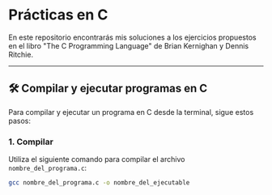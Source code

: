 # Prácticas en C

En este repositorio encontrarás mis soluciones a los ejercicios propuestos en el libro "The C Programming Language" de Brian Kernighan y Dennis Ritchie.

---

## 🛠️ Compilar y ejecutar programas en C

Para compilar y ejecutar un programa en C desde la terminal, sigue estos pasos:

### 1. Compilar

Utiliza el siguiente comando para compilar el archivo `nombre_del_programa.c`:

```bash
gcc nombre_del_programa.c -o nombre_del_ejecutable
